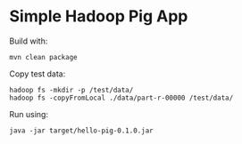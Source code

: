 Simple Hadoop Pig App
=====================

Build with:

    mvn clean package

Copy test data:

    hadoop fs -mkdir -p /test/data/
    hadoop fs -copyFromLocal ./data/part-r-00000 /test/data/

Run using:

    java -jar target/hello-pig-0.1.0.jar

